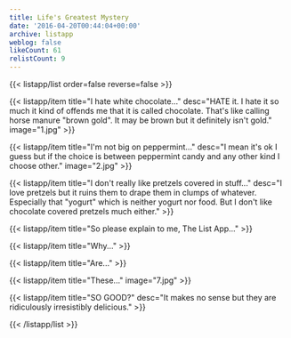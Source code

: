 ```yaml
---
title: Life's Greatest Mystery
date: '2016-04-20T00:44:04+00:00'
archive: listapp
weblog: false
likeCount: 61
relistCount: 9
---
```



{{< listapp/list order=false reverse=false >}}

   {{< listapp/item title="I hate white chocolate..."
      desc="HATE it. I hate it so much it kind of offends me that it is called chocolate. That's like calling horse manure \"brown gold\". It may be brown but it definitely isn't gold."
      image="1.jpg" >}}

   {{< listapp/item title="I'm not big on peppermint..."
      desc="I mean it's ok I guess but if the choice is between peppermint candy and any other kind I choose other."
      image="2.jpg" >}}

   {{< listapp/item title="I don't really like pretzels covered in stuff..."
      desc="I love pretzels but it ruins them to drape them in clumps of whatever. Especially that \"yogurt\" which is neither yogurt nor food. But I don't like chocolate covered pretzels much either." >}}

   {{< listapp/item title="So please explain to me, The List App..." >}}

   {{< listapp/item title="Why..." >}}

   {{< listapp/item title="Are..." >}}

   {{< listapp/item title="These..."
      image="7.jpg" >}}

   {{< listapp/item title="SO GOOD?"
      desc="It makes no sense but they are ridiculously irresistibly delicious." >}}

{{< /listapp/list >}}
